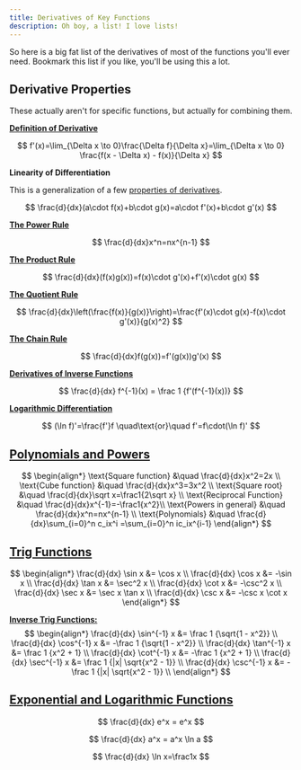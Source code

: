 ```yaml
---
title: Derivatives of Key Functions
description: Oh boy, a list! I love lists!
---
```


So here is a big fat list of the derivatives of most of the functions you'll ever need. Bookmark this list if you like, you'll be using this a lot.

## Derivative Properties

These actually aren't for specific functions, but actually for combining them.

[**Definition of Derivative**](./unit1-the-derivative/what-is-the-derivative)

$$
f'(x)=\lim_{\Delta x \to 0}\frac{\Delta f}{\Delta x}=\lim_{\Delta x \to 0} \frac{f(x - \Delta x) - f(x)}{\Delta x}
$$

**Linearity of Differentiation**

This is a generalization of a few [properties of derivatives](./unit1-the-derivative/calculating-derivatives#properties-of-derivatives-from-limit-laws).

$$
\frac{d}{dx}(a\cdot f(x)+b\cdot g(x)=a\cdot f'(x)+b\cdot g'(x)
$$

[**The Power Rule**](./unit1-the-derivative/calculating-derivatives#the-power-rule)

$$
\frac{d}{dx}x^n=nx^{n-1}
$$

[**The Product Rule**](./unit2-differentiation/product-rule)

$$
\frac{d}{dx}(f(x)g(x))=f(x)\cdot g'(x)+f'(x)\cdot g(x)
$$

[**The Quotient Rule**](./unit2-differentiation/quotient-rule)

$$
\frac{d}{dx}\left(\frac{f(x)}{g(x)}\right)=\frac{f'(x)\cdot g(x)-f(x)\cdot g'(x)}{g(x)^2}
$$

[**The Chain Rule**](./unit2-differentiation/chain-rule)

$$
\frac{d}{dx}f(g(x))=f'(g(x))g'(x)
$$

[**Derivatives of Inverse Functions**](./unit2-differentiation/inverse-functions)

$$
\frac{d}{dx} f^{-1}(x) = \frac 1 {f'(f^{-1}(x))}
$$

[**Logarithmic Differentiation**](./unit2-differentiation/exponents-and-logarithms#logarithmic-differentiation)

$$
(\ln f)'=\frac{f'}f \quad\text{or}\quad f'=f\cdot(\ln f)'
$$

## [Polynomials and Powers](./unit1-the-derivative/calculating-derivatives#the-power-rule)

$$
\begin{align*}
\text{Square function}     &\quad \frac{d}{dx}x^2=2x \\
\text{Cube function}       &\quad \frac{d}{dx}x^3=3x^2 \\
\text{Square root}         &\quad \frac{d}{dx}\sqrt x=\frac1{2\sqrt x} \\
\text{Reciprocal Function} &\quad \frac{d}{dx}x^{-1}=-\frac1{x^2}\\
\text{Powers in general}   &\quad \frac{d}{dx}x^n=nx^{n-1} \\
\text{Polynomials}         &\quad \frac{d}{dx}\sum_{i=0}^n c_ix^i
                                             =\sum_{i=0}^n ic_ix^{i-1}
\end{align*}
$$

## [Trig Functions](./unit2-differentiation/quotient-rule#trig-functions-with-the-quotient-rule)
$$
\begin{align*}
\frac{d}{dx} \sin x &= \cos x \\
\frac{d}{dx} \cos x &= -\sin x \\
\frac{d}{dx} \tan x &= \sec^2 x \\
\frac{d}{dx} \cot x &= -\csc^2 x \\
\frac{d}{dx} \sec x &= \sec x \tan x \\
\frac{d}{dx} \csc x &= -\csc x \cot x
\end{align*}
$$

[**Inverse Trig Functions:**](./unit2-differentiation/inverse-functions#derivatives-of-inverse-trig-functions)
$$
\begin{align*}
\frac{d}{dx} \sin^{-1} x &= \frac 1 {\sqrt{1 - x^2}} \\
\frac{d}{dx} \cos^{-1} x &= -\frac 1 {\sqrt{1 - x^2}} \\
\frac{d}{dx} \tan^{-1} x &= \frac 1 {x^2 + 1} \\
\frac{d}{dx} \cot^{-1} x &= -\frac 1 {x^2 + 1} \\
\frac{d}{dx} \sec^{-1} x &= \frac 1 {|x| \sqrt{x^2 - 1}} \\
\frac{d}{dx} \csc^{-1} x &= -\frac 1 {|x| \sqrt{x^2 - 1}} \\
\end{align*}
$$

## [Exponential and Logarithmic Functions](./unit2-differentiation/exponents-and-logarithms)

$$
\frac{d}{dx} e^x = e^x
$$


$$
\frac{d}{dx} a^x = a^x \ln a
$$


$$
\frac{d}{dx} \ln x=\frac1x
$$


